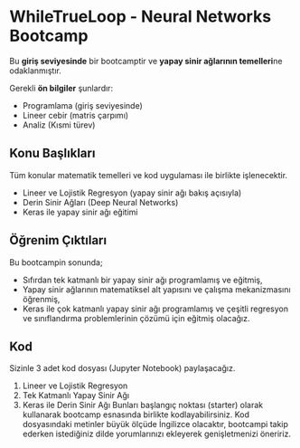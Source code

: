 # WhileTrueLoop - Neural Networks Bootcamp


Bu **giriş seviyesinde** bir bootcamptir ve **yapay sinir ağlarının temelleri**ne odaklanmıştır.

Gerekli **ön bilgiler** şunlardır: 
- Programlama (giriş seviyesinde)
- Lineer cebir (matris çarpımı)
- Analiz (Kısmi türev)

## Konu Başlıkları
Tüm konular matematik temelleri ve kod uygulaması ile birlikte işlenecektir.
- Lineer ve Lojistik Regresyon
	(yapay sinir ağı bakış açısıyla)
- Derin Sinir Ağları (Deep Neural Networks)
- Keras ile yapay sinir ağı eğitimi

## Öğrenim Çıktıları
Bu bootcampin sonunda;
- Sıfırdan tek katmanlı bir yapay sinir ağı programlamış ve eğitmiş,
- Yapay sinir ağlarının matematiksel alt yapısını ve çalışma mekanizmasını öğrenmiş,
- Keras ile çok katmanlı yapay sinir ağı programlamış ve çeşitli regresyon ve sınıflandırma problemlerinin çözümü için eğitmiş
olacağız.

## Kod
Sizinle 3 adet kod dosyası (Jupyter Notebook) paylaşacağız. 
1. Lineer ve Lojistik Regresyon
2. Tek Katmanlı Yapay Sinir Ağı
3. Keras ile Derin Sinir Ağı
Bunları başlangıç noktası (starter) olarak kullanarak bootcamp esnasında birlikte kodlayabilirsiniz. Kod dosyasındaki metinler büyük ölçüde İngilizce olacaktır, bootcampi takip ederken istediğiniz dilde yorumlarınızı ekleyerek genişletmenizi öneririz.

